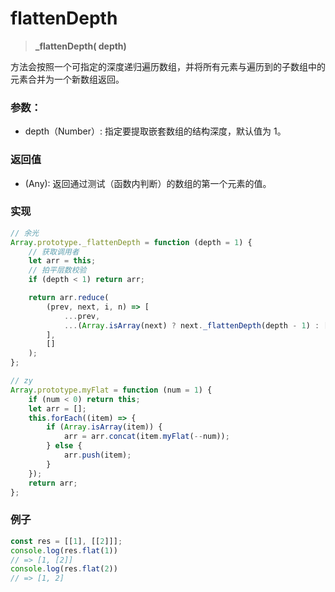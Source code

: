 # flattenDepth

> <b> _flattenDepth( depth) </b>

方法会按照一个可指定的深度递归遍历数组，并将所有元素与遍历到的子数组中的元素合并为一个新数组返回。

### 参数：

* depth（Number）: 指定要提取嵌套数组的结构深度，默认值为 1。

### 返回值

* (Any): 返回通过测试（函数内判断）的数组的第一个元素的值。

### 实现

```js
// 余光
Array.prototype._flattenDepth = function (depth = 1) {
    // 获取调用者
    let arr = this;
    // 拍平层数校验
    if (depth < 1) return arr;

    return arr.reduce(
        (prev, next, i, n) => [
            ...prev,
            ...(Array.isArray(next) ? next._flattenDepth(depth - 1) : [next]),
        ],
        []
    );
};

// zy
Array.prototype.myFlat = function (num = 1) {
    if (num < 0) return this;
    let arr = [];
    this.forEach((item) => {
        if (Array.isArray(item)) {
            arr = arr.concat(item.myFlat(--num));
        } else {
            arr.push(item);
        }
    });
    return arr;
};
```

### 例子

```js
const res = [[1], [[2]]];
console.log(res.flat(1))
// => [1, [2]]
console.log(res.flat(2))
// => [1, 2]
```
